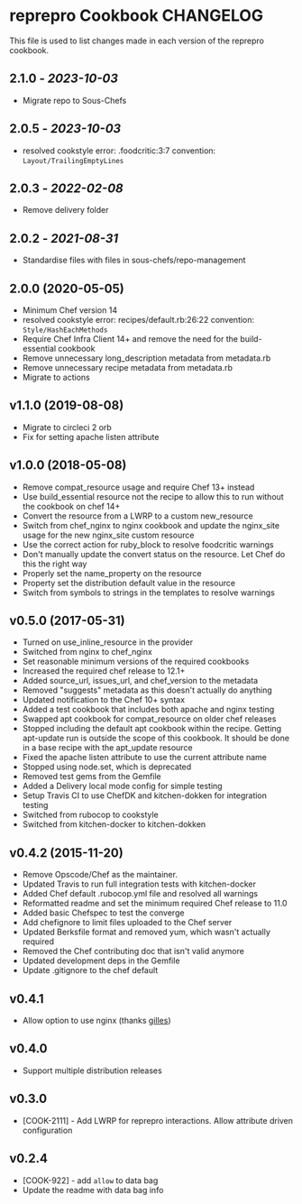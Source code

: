 # reprepro Cookbook CHANGELOG

This file is used to list changes made in each version of the reprepro cookbook.

## 2.1.0 - *2023-10-03*

* Migrate repo to Sous-Chefs

## 2.0.5 - *2023-10-03*

* resolved cookstyle error: .foodcritic:3:7 convention: `Layout/TrailingEmptyLines`

## 2.0.3 - *2022-02-08*

* Remove delivery folder

## 2.0.2 - *2021-08-31*

* Standardise files with files in sous-chefs/repo-management

## 2.0.0 (2020-05-05)

* Minimum Chef version 14
* resolved cookstyle error: recipes/default.rb:26:22 convention: `Style/HashEachMethods`
* Require Chef Infra Client 14+ and remove the need for the build-essential cookbook
* Remove unnecessary long_description metadata from metadata.rb
* Remove unnecessary recipe metadata from metadata.rb
* Migrate to actions

## v1.1.0 (2019-08-08)

* Migrate to circleci 2 orb
* Fix for setting apache listen attribute

## v1.0.0 (2018-05-08)

* Remove compat_resource usage and require Chef 13+ instead
* Use build_essential resource not the recipe to allow this to run without the cookbook on chef 14+
* Convert the resource from a LWRP to a custom new_resource
* Switch from chef_nginx to nginx cookbook and update the nginx_site usage for the new nginx_site custom resource
* Use the correct action for ruby_block to resolve foodcritic warnings
* Don't manually update the convert status on the resource. Let Chef do this the right way
* Properly set the name_property on the resource
* Property set the distribution default value in the resource
* Switch from symbols to strings in the templates to resolve warnings

## v0.5.0 (2017-05-31)

* Turned on use_inline_resource in the provider
* Switched from nginx to chef_nginx
* Set reasonable minimum versions of the required cookbooks
* Increased the required chef release to 12.1+
* Added source_url, issues_url, and chef_version to the metadata
* Removed "suggests" metadata as this doesn't actually do anything
* Updated notification to the Chef 10+ syntax
* Added a test cookbook that includes both apache and nginx testing
* Swapped apt cookbook for compat_resource on older chef releases
* Stopped including the default apt cookbook within the recipe. Getting apt-update run is outside the scope of this cookbook. It should be done in a base recipe with the apt_update resource
* Fixed the apache listen attribute to use the current attribute name
* Stopped using node.set, which is deprecated
* Removed test gems from the Gemfile
* Added a Delivery local mode config for simple testing
* Setup Travis CI to use ChefDK and kitchen-dokken for integration testing
* Switched from rubocop to cookstyle
* Switched from kitchen-docker to kitchen-dokken

## v0.4.2 (2015-11-20)

* Remove Opscode/Chef as the maintainer.
* Updated Travis to run full integration tests with kitchen-docker
* Added Chef default .rubocop.yml file and resolved all warnings
* Reformatted readme and set the minimum required Chef release to 11.0
* Added basic Chefspec to test the converge
* Add chefignore to limit files uploaded to the Chef server
* Updated Berksfile format and removed yum, which wasn't actually required
* Removed the Chef contributing doc that isn't valid anymore
* Updated development deps in the Gemfile
* Update .gitignore to the chef default

## v0.4.1

* Allow option to use nginx (thanks [gilles](https://github.com/gilles))

## v0.4.0

* Support multiple distribution releases

## v0.3.0

* [COOK-2111] - Add LWRP for reprepro interactions. Allow attribute driven configuration

## v0.2.4

* [COOK-922] - add `allow` to data bag
* Update the readme with data bag info
